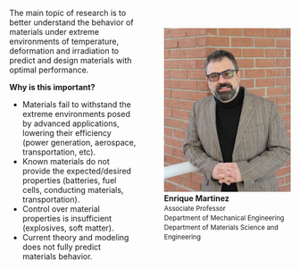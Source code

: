 <div style="display:flex; align-items: center;">
     <div style="flex:1">
          <p style="margin-bottom;3cm;">The main topic of research is to better understand the behavior of materials under extreme environments of temperature, deformation and irradiation to predict and design materials with optimal performance.</p>
          <b><p style="margin-bottom;3cm;">Why is this important?</p></b>
          <ul>
               <li>Materials fail to withstand the extreme environments posed by advanced applications, lowering their efficiency (power generation, aerospace, transportation, etc).</li>
               <li>Known materials do not provide the expected/desired properties (batteries, fuel cells, conducting materials, transportation).</li>
               <li>Control over material properties is insufficient (explosives, soft matter).</li>
               <li>Current theory and modeling does not fully predict materials behavior.</li>
          </ul>
     </div>
     <div style="flex:1;padding-left:10%;">
          <img src="enrique.png"/>
          <figcaption><b>Enrique Martinez</b></figcaption>
          <figcaption><small>Associate Professor</small></figcaption>
          <figcaption><small>Department of Mechanical Engineering</small></figcaption>
          <figcaption><small>Department of Materials Science and Engineering</small></figcaption>
     </div>
</div>